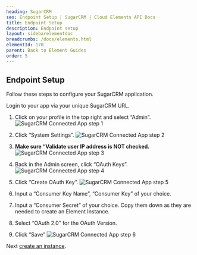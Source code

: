 ```yaml
---
heading: SugarCRM
seo: Endpoint Setup | SugarCRM | Cloud Elements API Docs
title: Endpoint Setup
description: Endpoint setup
layout: sidebarelementdoc
breadcrumbs: /docs/elements.html
elementId: 170
parent: Back to Element Guides
order: 5
---
```


## Endpoint Setup

Follow these steps to configure your SugarCRM application.

Login to your app via your unique SugarCRM URL.

1. Click on your profile in the top right and select “Admin”.
![SugarCRM Connected App step 1](http://cloud-elements.com/wp-content/uploads/2015/05/SurgarAPI1.png)

2. Click “System Settings”.
![SugarCRM Connected App step 2](http://cloud-elements.com/wp-content/uploads/2015/05/SurgarAPI2.png)

3. __Make sure “Validate user IP address is NOT checked.__
![SugarCRM Connected App step 3](http://cloud-elements.com/wp-content/uploads/2015/05/SurgarAPI3.png)

4. Back in the Admin screen, click “OAuth Keys”.
![SugarCRM Connected App step 4](http://cloud-elements.com/wp-content/uploads/2015/05/SurgarAPI4.png)

5. Click “Create OAuth Key”.
![SugarCRM Connected App step 5](http://cloud-elements.com/wp-content/uploads/2015/05/SurgarAPI5.png)

6. Input a “Consumer Key Name”, “Consumer Key” of your choice.

7. Input a “Consumer Secret” of your choice. Copy them down as they are needed to create an Element Instance.

8. Select “OAuth 2.0″ for the OAuth Version.

9. Click “Save”
![SugarCRM Connected App step 6](http://cloud-elements.com/wp-content/uploads/2015/05/SurgarAPI6.png)

Next [create an instance](sugarcrm-create-instance.html).
